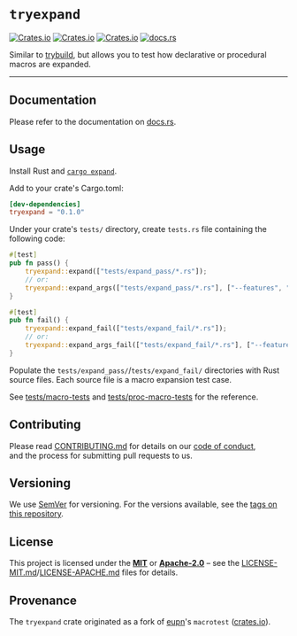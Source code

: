 # `tryexpand`

[![Crates.io](https://img.shields.io/crates/v/tryexpand)](https://crates.io/crates/tryexpand)
[![Crates.io](https://img.shields.io/crates/d/tryexpand)](https://crates.io/crates/tryexpand)
[![Crates.io](https://img.shields.io/crates/l/tryexpand)](https://crates.io/crates/tryexpand)
[![docs.rs](https://docs.rs/tryexpand/badge.svg)](https://docs.rs/tryexpand/)

Similar to [trybuild], but allows you to test how declarative or procedural macros are expanded.

----

## Documentation

Please refer to the documentation on [docs.rs](https://docs.rs/tryexpand).

## Usage

Install Rust and [`cargo expand`].

Add to your crate's Cargo.toml:

```toml
[dev-dependencies]
tryexpand = "0.1.0"
```

Under your crate's `tests/` directory, create `tests.rs` file containing the following code:

```rust
#[test]
pub fn pass() {
    tryexpand::expand(["tests/expand_pass/*.rs"]);
    // or:
    tryexpand::expand_args(["tests/expand_pass/*.rs"], ["--features", "test-feature"]);
}

#[test]
pub fn fail() {
    tryexpand::expand_fail(["tests/expand_fail/*.rs"]);
    // or:
    tryexpand::expand_args_fail(["tests/expand_fail/*.rs"], ["--features", "test-feature"]);
}
```

Populate the `tests/expand_pass/`/`tests/expand_fail/` directories with Rust source files.
Each source file is a macro expansion test case.

See [tests/macro-tests](tests/macro-tests) and [tests/proc-macro-tests](tests/proc-macro-tests) for the reference.

## Contributing

Please read [CONTRIBUTING.md](CONTRIBUTING.md) for details on our [code of conduct](https://www.rust-lang.org/conduct.html),  
and the process for submitting pull requests to us.

## Versioning

We use [SemVer](http://semver.org/) for versioning. For the versions available, see the [tags on this repository](https://github.com/regexident/cargo-modules/tags).

## License

This project is licensed under the [**MIT**][mit-license] or [**Apache-2.0**][apache-license] – see the [LICENSE-MIT.md](LICENSE-MIT.md)/[LICENSE-APACHE.md](LICENSE-APACHE.md) files for details.

[trybuild]: https://github.com/dtolnay/trybuild
[`cargo expand`]: https://github.com/dtolnay/cargo-expand
[mit-license]: https://www.tldrlegal.com/license/mit-license
[apache-license]: https://www.tldrlegal.com/l/apache-license-2-0-apache-2-0

## Provenance

The `tryexpand` crate originated as a fork of [eupn](https://github.com/eupn)'s `macrotest` ([crates.io](https://crates.io/crates/macrotest)).
